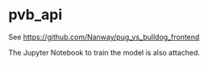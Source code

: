 # pvb_api
See https://github.com/Nanway/pug_vs_bulldog_frontend

The Jupyter Notebook to train the model is also attached. 
